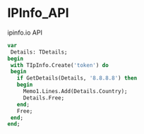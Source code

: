 # IPInfo_API
 ipinfo.io API

 ```Pascal
var
  Details: TDetails;
begin
  with TIpInfo.Create('token') do
  begin
    if GetDetails(Details, '8.8.8.8') then
    begin
      Memo1.Lines.Add(Details.Country);
      Details.Free;
    end;
    Free;
  end;
end;
```

